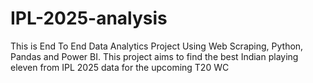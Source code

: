 # IPL-2025-analysis
This is End To End  Data Analytics Project Using Web Scraping, Python, Pandas and Power BI. This project aims to find the best Indian playing eleven from IPL 2025 data for the upcoming T20 WC
